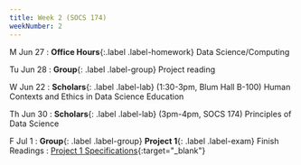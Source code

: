 ```yaml
---
title: Week 2 (SOCS 174)
weekNumber: 2
---
```


M Jun 27
: **Office Hours**{:.label .label-homework} Data Science/Computing

Tu Jun 28
: **Group**{: .label .label-group} Project reading

W Jun 22
: **Scholars**{: .label .label-lab} (1:30-3pm, Blum Hall B-100) Human Contexts and Ethics in Data Science Education

Th Jun 30
: **Scholars**{: .label .label-lab} (3pm-4pm, SOCS 174) Principles of Data Science

F Jul 1
: **Group**{: .label .label-group}  **Project 1**{: .label .label-exam} Finish Readings
  : [Project 1 Specifications]({{site.baseurl}}/rpd_project/#project-1-reading-data-science-and-social-science-literature){:target="_blank"} 
